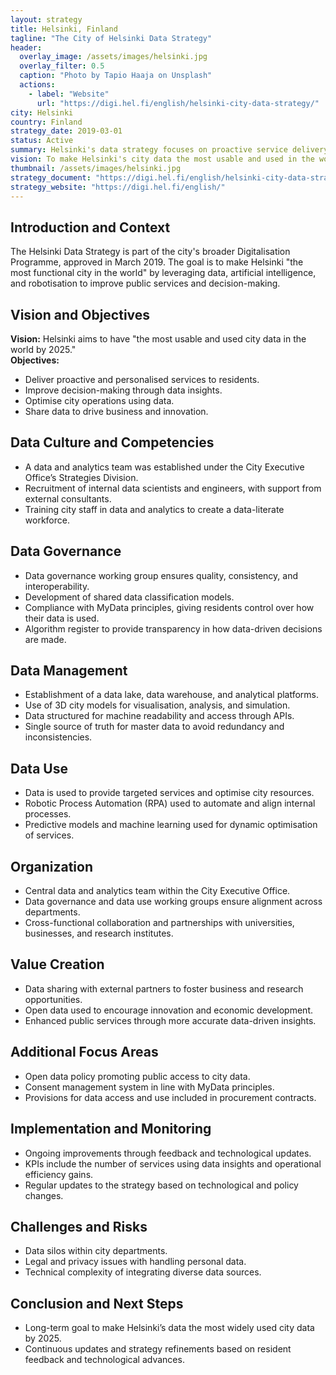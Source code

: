 ```yaml
---
layout: strategy
title: Helsinki, Finland
tagline: "The City of Helsinki Data Strategy"
header:
  overlay_image: /assets/images/helsinki.jpg
  overlay_filter: 0.5
  caption: "Photo by Tapio Haaja on Unsplash"
  actions:
    - label: "Website"
      url: "https://digi.hel.fi/english/helsinki-city-data-strategy/"
city: Helsinki
country: Finland
strategy_date: 2019-03-01
status: Active
summary: Helsinki's data strategy focuses on proactive service delivery, data-driven decision-making, and value creation through data sharing.
vision: To make Helsinki's city data the most usable and used in the world by 2025.
thumbnail: /assets/images/helsinki.jpg
strategy_document: "https://digi.hel.fi/english/helsinki-city-data-strategy/"
strategy_website: "https://digi.hel.fi/english/"
---
```


## Introduction and Context
The Helsinki Data Strategy is part of the city's broader Digitalisation Programme, approved in March 2019. The goal is to make Helsinki "the most functional city in the world" by leveraging data, artificial intelligence, and robotisation to improve public services and decision-making.

## Vision and Objectives
**Vision:** Helsinki aims to have "the most usable and used city data in the world by 2025."  
**Objectives:**  
- Deliver proactive and personalised services to residents.  
- Improve decision-making through data insights.  
- Optimise city operations using data.  
- Share data to drive business and innovation.  

## Data Culture and Competencies
- A data and analytics team was established under the City Executive Office’s Strategies Division.  
- Recruitment of internal data scientists and engineers, with support from external consultants.  
- Training city staff in data and analytics to create a data-literate workforce.  

## Data Governance
- Data governance working group ensures quality, consistency, and interoperability.  
- Development of shared data classification models.  
- Compliance with MyData principles, giving residents control over how their data is used.  
- Algorithm register to provide transparency in how data-driven decisions are made.  

## Data Management
- Establishment of a data lake, data warehouse, and analytical platforms.  
- Use of 3D city models for visualisation, analysis, and simulation.  
- Data structured for machine readability and access through APIs.  
- Single source of truth for master data to avoid redundancy and inconsistencies.  

## Data Use
- Data is used to provide targeted services and optimise city resources.  
- Robotic Process Automation (RPA) used to automate and align internal processes.  
- Predictive models and machine learning used for dynamic optimisation of services.  

## Organization
- Central data and analytics team within the City Executive Office.  
- Data governance and data use working groups ensure alignment across departments.  
- Cross-functional collaboration and partnerships with universities, businesses, and research institutes.  

## Value Creation
- Data sharing with external partners to foster business and research opportunities.  
- Open data used to encourage innovation and economic development.  
- Enhanced public services through more accurate data-driven insights.  

## Additional Focus Areas
- Open data policy promoting public access to city data.  
- Consent management system in line with MyData principles.  
- Provisions for data access and use included in procurement contracts.  

## Implementation and Monitoring
- Ongoing improvements through feedback and technological updates.  
- KPIs include the number of services using data insights and operational efficiency gains.  
- Regular updates to the strategy based on technological and policy changes.  

## Challenges and Risks
- Data silos within city departments.  
- Legal and privacy issues with handling personal data.  
- Technical complexity of integrating diverse data sources.  

## Conclusion and Next Steps
- Long-term goal to make Helsinki’s data the most widely used city data by 2025.  
- Continuous updates and strategy refinements based on resident feedback and technological advances.  
